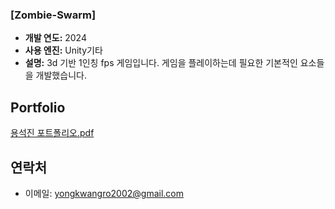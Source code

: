 ### [Zombie-Swarm]
- **개발 연도:** 2024
- **사용 엔진:** Unity기타
- **설명:** 3d 기반 1인칭 fps 게임입니다. 게임을 플레이하는데 필요한 기본적인 요소들을 개발했습니다.

## Portfolio
[용석진 포트폴리오.pdf](https://github.com/user-attachments/files/17897100/default.pdf)


## 연락처
- 이메일: yongkwangro2002@gmail.com
